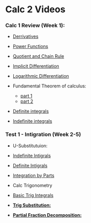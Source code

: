 # Calc 2 Videos

### Calc 1 Review (Week 1):

* [Derrivatives](https://www.youtube.com/watch?v=5yfh5cf4-0w)

* [Power Functions](https://www.youtube.com/watch?v=9Yz-RCdS2Tg)

* [Quotient and Chain Rule](https://youtu.be/lEj3dzj2Doc)

* [Implicit Differentiation](https://www.youtube.com/watch?v=xbviQHhU1rA)

* [Logarithmic Differentiation](https://www.youtube.com/watch?v=Dp9sgIvaKPk)

* Fundamental Theorem of calculus:
    * [part 1](https://www.youtube.com/watch?v=aeB5BWY0RlE)
    * [part 2](https://www.youtube.com/watch?v=ns8N1UuXl4w)

* [Definite integrals](https://www.youtube.com/watch?v=Gc3QvUB0PkI)
* [Indefinite integrals](https://www.youtube.com/watch?v=JTFMeSCxgcA)

### Test 1 - Intigration (Week 2-5)

* U-Substitutuion:
 * [Indefinite Intigrals](https://www.youtube.com/watch?v=IAh00vU3FSY)
 * [Definite Intigrals](https://www.youtube.com/watch?v=tM4RWc9ryx0)

* [Integration by Parts](https://www.youtube.com/watch?v=tGu-764KHCk)

* Calc Trigonometry
 * [Basic Trig Integrals](https://www.youtube.com/watch?v=flvhNBoOsiA)
 * [**Trig Substitution:**](https://www.youtube.com/watch?v=gJdeJ1CoFnU)

* [**Partial Fraction Decomposition:**](https://www.youtube.com/watch?v=BvGKVn-85jM)
